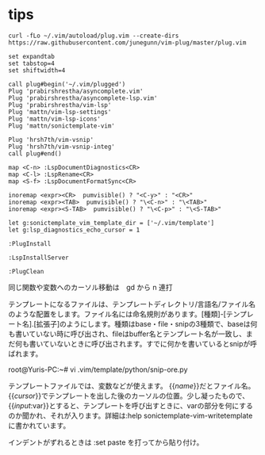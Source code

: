 # tips

```
curl -fLo ~/.vim/autoload/plug.vim --create-dirs https://raw.githubusercontent.com/junegunn/vim-plug/master/plug.vim
```

```
set expandtab
set tabstop=4
set shiftwidth=4

call plug#begin('~/.vim/plugged')
Plug 'prabirshrestha/asyncomplete.vim'
Plug 'prabirshrestha/asyncomplete-lsp.vim'
Plug 'prabirshrestha/vim-lsp'
Plug 'mattn/vim-lsp-settings'
Plug 'mattn/vim-lsp-icons'
Plug 'mattn/sonictemplate-vim'

Plug 'hrsh7th/vim-vsnip'
Plug 'hrsh7th/vim-vsnip-integ'
call plug#end()

map <C-n> :LspDocumentDiagnostics<CR>
map <C-l> :LspRename<CR>
map <S-f> :LspDocumentFormatSync<CR>

inoremap <expr><CR>  pumvisible() ? "<C-y>" : "<CR>"
inoremap <expr><TAB>  pumvisible() ? "\<C-n>" : "\<TAB>"
inoremap <expr><S-TAB>  pumvisible() ? "\<C-p>" : "\<S-TAB>"

let g:sonictemplate_vim_template_dir = ['~/.vim/template']
let g:lsp_diagnostics_echo_cursor = 1
```

```
:PlugInstall

:LspInstallServer

:PlugClean
```

同じ関数や変数へのカーソル移動は　gd から n 連打

テンプレートになるファイルは、テンプレートディレクトリ/言語名/ファイル名のような配置をします。ファイル名には命名規則があります。[種類]-[テンプレート名].[拡張子]のようにします。種類はbase・file・snipの3種類で、baseは何も書いていない時に呼び出され、fileはbuffer名とテンプレート名が一致し、まだ何も書いていないときに呼び出されます。すでに何かを書いているとsnipが呼ばれます。

root@Yuris-PC:~# vi .vim/template/python/snip-ore.py

テンプレートファイルでは、変数などが使えます。
{{_name_}}だとファイル名。{{_cursor_}}でテンプレートを出した後のカーソルの位置。少し凝ったもので、{{_input_:var}}とすると、テンプレートを呼び出すときに、varの部分を何にするのか聞かれ、それが入ります。詳細は:help sonictemplate-vim-writetemplateに書かれています。

インデントがずれるときは :set paste を打ってから貼り付け。
